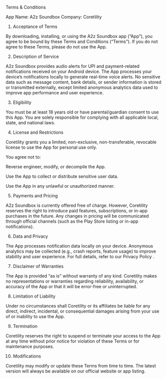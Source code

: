 Terms & Conditions

App Name: A2z Soundbox
Company: Coretility

1. Acceptance of Terms

By downloading, installing, or using the A2z Soundbox app (“App”), you agree to be bound by these Terms and Conditions (“Terms”).
If you do not agree to these Terms, please do not use the App.

2. Description of Service

A2z Soundbox provides audio alerts for UPI and payment-related notifications received on your Android device.
The App processes your device’s notifications locally to generate real-time voice alerts. No sensitive data such as message content, bank details, or sender information is stored or transmitted externally, except limited anonymous analytics data used to improve app performance and user experience.

3. Eligibility

You must be at least 18 years old or have parental/guardian consent to use this App.
You are solely responsible for complying with all applicable local, state, and national laws.

4. License and Restrictions

Coretility grants you a limited, non-exclusive, non-transferable, revocable license to use the App for personal use only.

You agree not to:

Reverse engineer, modify, or decompile the App.

Use the App to collect or distribute sensitive user data.

Use the App in any unlawful or unauthorized manner.

5. Payments and Pricing

A2z Soundbox is currently offered free of charge.
However, Coretility reserves the right to introduce paid features, subscriptions, or in-app purchases in the future. Any changes in pricing will be communicated through official channels (such as the Play Store listing or in-app notifications).

6. Data and Privacy

The App processes notification data locally on your device.
Anonymous analytics may be collected (e.g., crash reports, feature usage) to improve stability and user experience.
For full details, refer to our Privacy Policy
.

7. Disclaimer of Warranties

The App is provided “as is” without warranty of any kind.
Coretility makes no representations or warranties regarding reliability, availability, or accuracy of the App or that it will be error-free or uninterrupted.

8. Limitation of Liability

Under no circumstances shall Coretility or its affiliates be liable for any direct, indirect, incidental, or consequential damages arising from your use of or inability to use the App.

9. Termination

Coretility reserves the right to suspend or terminate your access to the App at any time without prior notice for violation of these Terms or for maintenance purposes.

10. Modifications

Coretility may modify or update these Terms from time to time. The latest version will always be available on our official website or app listing.
